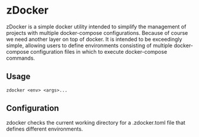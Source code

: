 # zDocker

zDocker is a simple docker utility intended to simplify the management of
projects with multiple docker-compose configurations.  Because of course we
need another layer on top of docker. It is intended to be exceedingly simple,
allowing users to define environments consisting of multiple docker-compose
configuration files in which to execute docker-compose commands.

## Usage

    zdocker <env> <args>...

## Configuration

zdocker checks the current working directory for a .zdocker.toml file that
defines different environments.
